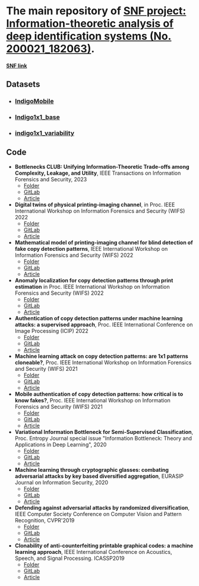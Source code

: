 # The main repository of [SNF project: Information-theoretic analysis of deep identification systems (No. 200021_182063)](http://sip.unige.ch/projects/snf-it-dis/about-project/). 
#### [SNF link](https://p3.snf.ch/Project-182063)

## Datasets
- ### [IndigoMobile](./datasets/indigomobile/)
- ### [Indigo1x1_base](./datasets/indigo1x1base/)
- ### [indigo1x1_variability](./datasets/indigo1x1variability/)


## Code
- **Bottlenecks CLUB: Unifying Information-Theoretic Trade-offs among Complexity, Leakage, and Utility**, IEEE Transactions on Information Forensics and Security, 2023
  - [Folder](./Bottlenecks-CLUB)
  - [GitLab](https://gitlab.unige.ch/sip-group/Bottlenecks-CLUB)
  - [Article](https://ieeexplore.ieee.org/abstract/document/10081397)
- **Digital twins of physical printing-imaging channel**, in Proc. IEEE International Workshop on Information Forensics and Security (WIFS) 2022
  - [Folder](./digital-twin)
  - [GitLab](https://gitlab.unige.ch/sip-group/digital-twin)
  - [Article](https://ieeexplore.ieee.org/document/9975439)
- **Mathematical model of printing-imaging channel for blind detection of fake copy detection patterns**, IEEE International Workshop on Information Forensics and Security (WIFS) 2022
  - [Folder](./pattern-reliability/)
  - [GitLab]()
  - [Article](https://ieeexplore.ieee.org/document/9975447)
- **Anomaly localization for copy detection patterns through print estimation** in Proc. IEEE International Workshop on Information Forensics and Security (WIFS) 2022
  - [Folder](./cdp_unsupervised_ad/)
  - [GitLab](https://gitlab.unige.ch/sip-group/cdp_unsupervised_ad)
  - [Article](https://ieeexplore.ieee.org/document/9975416)
- **Authentication of copy detection patterns under machine learning attacks: a supervised approach**, Proc. IEEE International Conference on Image Processing (ICIP) 2022
  - [Folder](./cdp_supervised_ad/)
  - [GitLab](https://gitlab.unige.ch/sip-group/cdp_supervised_ad)
  - [Article](https://ieeexplore.ieee.org/document/9897700)
- **Machine learning attack on copy detection patterns: are 1x1 patterns cloneable?**, Proc. IEEE International Workshop on Information Forensics and Security (WIFS) 2021
  - [Folder](./cdp-ml-fakes/)
  - [GitLab](https://gitlab.unige.ch/sip-group/cdp-ml-fakes)
  - [Article](https://ieeexplore.ieee.org/document/9648387)
- **Mobile authentication of copy detection patterns: how critical is to know fakes?**, Proc. IEEE International Workshop on Information Forensics and Security (WIFS) 2021
  - [Folder](./mobile-authentication-of-CDP/)
  - [GitLab](https://gitlab.unige.ch/sip-group/Mobile-authentication-of-CDP)
  - [Article](https://ieeexplore.ieee.org/document/9648398)
- **Variational Information Bottleneck for Semi-Supervised Classification**, Proc. Entropy Journal special issue "Information Bottleneck: Theory and Applications in Deep Learning", 2020
  - [Folder](./IB-semi-supervised-classification/)
  - [GitLab](https://gitlab.unige.ch/sip-group/IB-semi-supervised-classification)
  - [Article](https://www.mdpi.com/1099-4300/22/9/943)
- **Machine learning through cryptographic glasses: combating adversarial attacks by key based diversified aggregation**, EURASIP Journal on Information Security, 2020
  - [Folder](./multi-channel-KDA/)
  - [GitLab](https://gitlab.unige.ch/sip-group/multi-channel-KDA)
  - [Article](https://jis-eurasipjournals.springeropen.com/articles/10.1186/s13635-020-00106-x)
- **Defending against adversarial attacks by randomized diversification**, IEEE Computer Society Conference on Computer Vision and Pattern Recognition, CVPR'2019
  - [Folder](./defending-adversarial-attacks-by-RD/)
  - [GitLab](https://gitlab.unige.ch/sip-group/defending-adversarial-attacks-by-RD)
  - [Article](https://ieeexplore.ieee.org/document/8953443)
- **Clonability of anti-counterfeiting printable graphical codes: a machine learning approach**, IEEE International Conference on Acoustics, Speech, and Signal Processing. ICASSP2019
  - [Folder](./clonability-of-printable-graphical-codes/)
  - [GitLab](https://gitlab.unige.ch/sip-group/clonability-of-printable-graphical-codes/)
  - [Article](https://ieeexplore.ieee.org/document/8682967)